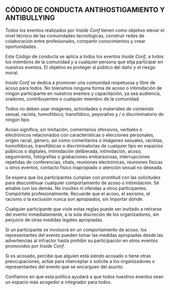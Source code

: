## CÓDIGO DE CONDUCTA ANTIHOSTIGAMIENTO Y ANTIBULLYING

Todos los eventos realizados por *Inside Conf* tienen como objetivo elevar el nivel técnico de las comunidades tecnológicas, construir redes de colaboración entre profesionales, compartir conocimientos y crear oportunidades.

Este Código de conducta se aplica a todos los eventos *Inside Conf*, a todos los miembros de la comunidad y a cualquier persona que elija participar en nuestros eventos. El objetivo es proteger al público del daño y el riesgo moral.

*Inside Conf* se dedica a promover una comunidad respetuosa y libre de acoso para todos. No toleramos ninguna forma de acoso o intimidación de ningún participante en nuestros eventos y capacitación, ya sea audiencia, oradores, contribuyentes o cualquier miembro de la comunidad.

Todos no deben usar imágenes, actividades o materiales de contenido sexual, racista, homofóbico, transfóbico, peyorativo y / o discriminatorio de ningún tipo.

Acoso significa, sin limitación, comentarios ofensivos, verbales o electrónicos relacionados con características o elecciones personales, origen racial, género, así como comentarios o imágenes sexuales, racistas, homofóbicas, transfóbicas o discriminatorias de cualquier tipo en espacios públicos o digitales, intimidación deliberada, intimidación, acoso, seguimiento, fotografías o grabaciones embarazosas, interrupciones repetidas de conferencias, chats, reuniones electrónicas, reuniones físicas u otros eventos, contacto físico inapropiado o atención sexual no deseada.

Se espera que los participantes cumplan con prontitud con las solicitudes para descontinuar cualquier comportamiento de acoso o intimidación. Sé amable con los demás. No insultes ni ofendas a otros participantes. Compórtate profesionalmente. Recuerde que el acoso, el sexismo, el racismo o la exclusión nunca son apropiados, sin importar dónde.

Cualquier participante que viole estas reglas puede ser invitado a retirarse del evento inmediatamente, a la sola discreción de los organizadores, sin perjuicio de otras medidas legales apropiadas.

Si un participante se involucra en un comportamiento de acoso, los representantes del evento pueden tomar las medidas apropiadas desde las advertencias al infractor hasta prohibir su participación en otros eventos promovidos por *Inside Conf*.

Si es acosado, percibe que alguien está siendo acosado o tiene otras preocupaciones, actúe para interceptar o solicite a los organizadores o representantes del evento que se encarguen del asunto.

Confiamos en que esta política ayudará a que todos nuestros eventos sean un espacio más acogedor e integrador para todos.
